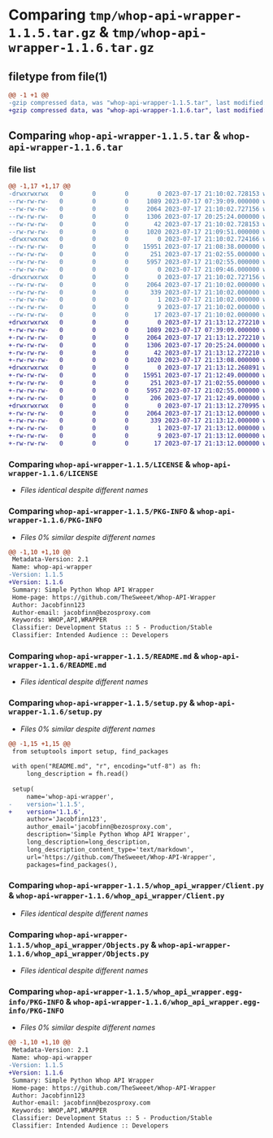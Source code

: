 # Comparing `tmp/whop-api-wrapper-1.1.5.tar.gz` & `tmp/whop-api-wrapper-1.1.6.tar.gz`

## filetype from file(1)

```diff
@@ -1 +1 @@
-gzip compressed data, was "whop-api-wrapper-1.1.5.tar", last modified: Mon Jul 17 21:10:02 2023, max compression
+gzip compressed data, was "whop-api-wrapper-1.1.6.tar", last modified: Mon Jul 17 21:13:12 2023, max compression
```

## Comparing `whop-api-wrapper-1.1.5.tar` & `whop-api-wrapper-1.1.6.tar`

### file list

```diff
@@ -1,17 +1,17 @@
-drwxrwxrwx   0        0        0        0 2023-07-17 21:10:02.728153 whop-api-wrapper-1.1.5/
--rw-rw-rw-   0        0        0     1089 2023-07-17 07:39:09.000000 whop-api-wrapper-1.1.5/LICENSE
--rw-rw-rw-   0        0        0     2064 2023-07-17 21:10:02.727156 whop-api-wrapper-1.1.5/PKG-INFO
--rw-rw-rw-   0        0        0     1306 2023-07-17 20:25:24.000000 whop-api-wrapper-1.1.5/README.md
--rw-rw-rw-   0        0        0       42 2023-07-17 21:10:02.728153 whop-api-wrapper-1.1.5/setup.cfg
--rw-rw-rw-   0        0        0     1020 2023-07-17 21:09:51.000000 whop-api-wrapper-1.1.5/setup.py
-drwxrwxrwx   0        0        0        0 2023-07-17 21:10:02.724166 whop-api-wrapper-1.1.5/whop_api_wrapper/
--rw-rw-rw-   0        0        0    15951 2023-07-17 21:08:38.000000 whop-api-wrapper-1.1.5/whop_api_wrapper/Client.py
--rw-rw-rw-   0        0        0      251 2023-07-17 21:02:55.000000 whop-api-wrapper-1.1.5/whop_api_wrapper/Endpoints.py
--rw-rw-rw-   0        0        0     5957 2023-07-17 21:02:55.000000 whop-api-wrapper-1.1.5/whop_api_wrapper/Objects.py
--rw-rw-rw-   0        0        0        0 2023-07-17 21:09:46.000000 whop-api-wrapper-1.1.5/whop_api_wrapper/__init__.py
-drwxrwxrwx   0        0        0        0 2023-07-17 21:10:02.727156 whop-api-wrapper-1.1.5/whop_api_wrapper.egg-info/
--rw-rw-rw-   0        0        0     2064 2023-07-17 21:10:02.000000 whop-api-wrapper-1.1.5/whop_api_wrapper.egg-info/PKG-INFO
--rw-rw-rw-   0        0        0      339 2023-07-17 21:10:02.000000 whop-api-wrapper-1.1.5/whop_api_wrapper.egg-info/SOURCES.txt
--rw-rw-rw-   0        0        0        1 2023-07-17 21:10:02.000000 whop-api-wrapper-1.1.5/whop_api_wrapper.egg-info/dependency_links.txt
--rw-rw-rw-   0        0        0        9 2023-07-17 21:10:02.000000 whop-api-wrapper-1.1.5/whop_api_wrapper.egg-info/requires.txt
--rw-rw-rw-   0        0        0       17 2023-07-17 21:10:02.000000 whop-api-wrapper-1.1.5/whop_api_wrapper.egg-info/top_level.txt
+drwxrwxrwx   0        0        0        0 2023-07-17 21:13:12.272210 whop-api-wrapper-1.1.6/
+-rw-rw-rw-   0        0        0     1089 2023-07-17 07:39:09.000000 whop-api-wrapper-1.1.6/LICENSE
+-rw-rw-rw-   0        0        0     2064 2023-07-17 21:13:12.272210 whop-api-wrapper-1.1.6/PKG-INFO
+-rw-rw-rw-   0        0        0     1306 2023-07-17 20:25:24.000000 whop-api-wrapper-1.1.6/README.md
+-rw-rw-rw-   0        0        0       42 2023-07-17 21:13:12.272210 whop-api-wrapper-1.1.6/setup.cfg
+-rw-rw-rw-   0        0        0     1020 2023-07-17 21:13:08.000000 whop-api-wrapper-1.1.6/setup.py
+drwxrwxrwx   0        0        0        0 2023-07-17 21:13:12.260891 whop-api-wrapper-1.1.6/whop_api_wrapper/
+-rw-rw-rw-   0        0        0    15951 2023-07-17 21:12:49.000000 whop-api-wrapper-1.1.6/whop_api_wrapper/Client.py
+-rw-rw-rw-   0        0        0      251 2023-07-17 21:02:55.000000 whop-api-wrapper-1.1.6/whop_api_wrapper/Endpoints.py
+-rw-rw-rw-   0        0        0     5957 2023-07-17 21:02:55.000000 whop-api-wrapper-1.1.6/whop_api_wrapper/Objects.py
+-rw-rw-rw-   0        0        0      206 2023-07-17 21:12:49.000000 whop-api-wrapper-1.1.6/whop_api_wrapper/__init__.py
+drwxrwxrwx   0        0        0        0 2023-07-17 21:13:12.270995 whop-api-wrapper-1.1.6/whop_api_wrapper.egg-info/
+-rw-rw-rw-   0        0        0     2064 2023-07-17 21:13:12.000000 whop-api-wrapper-1.1.6/whop_api_wrapper.egg-info/PKG-INFO
+-rw-rw-rw-   0        0        0      339 2023-07-17 21:13:12.000000 whop-api-wrapper-1.1.6/whop_api_wrapper.egg-info/SOURCES.txt
+-rw-rw-rw-   0        0        0        1 2023-07-17 21:13:12.000000 whop-api-wrapper-1.1.6/whop_api_wrapper.egg-info/dependency_links.txt
+-rw-rw-rw-   0        0        0        9 2023-07-17 21:13:12.000000 whop-api-wrapper-1.1.6/whop_api_wrapper.egg-info/requires.txt
+-rw-rw-rw-   0        0        0       17 2023-07-17 21:13:12.000000 whop-api-wrapper-1.1.6/whop_api_wrapper.egg-info/top_level.txt
```

### Comparing `whop-api-wrapper-1.1.5/LICENSE` & `whop-api-wrapper-1.1.6/LICENSE`

 * *Files identical despite different names*

### Comparing `whop-api-wrapper-1.1.5/PKG-INFO` & `whop-api-wrapper-1.1.6/PKG-INFO`

 * *Files 0% similar despite different names*

```diff
@@ -1,10 +1,10 @@
 Metadata-Version: 2.1
 Name: whop-api-wrapper
-Version: 1.1.5
+Version: 1.1.6
 Summary: Simple Python Whop API Wrapper
 Home-page: https://github.com/TheSweeet/Whop-API-Wrapper
 Author: Jacobfinn123
 Author-email: jacobfinn@bezosproxy.com
 Keywords: WHOP,API,WRAPPER
 Classifier: Development Status :: 5 - Production/Stable
 Classifier: Intended Audience :: Developers
```

### Comparing `whop-api-wrapper-1.1.5/README.md` & `whop-api-wrapper-1.1.6/README.md`

 * *Files identical despite different names*

### Comparing `whop-api-wrapper-1.1.5/setup.py` & `whop-api-wrapper-1.1.6/setup.py`

 * *Files 0% similar despite different names*

```diff
@@ -1,15 +1,15 @@
 from setuptools import setup, find_packages
 
 with open("README.md", "r", encoding="utf-8") as fh:
     long_description = fh.read()
 
 setup(
     name='whop-api-wrapper',
-    version='1.1.5',
+    version='1.1.6',
     author='Jacobfinn123',
     author_email='jacobfinn@bezosproxy.com',
     description='Simple Python Whop API Wrapper',
     long_description=long_description,
     long_description_content_type='text/markdown',
     url='https://github.com/TheSweeet/Whop-API-Wrapper',
     packages=find_packages(),
```

### Comparing `whop-api-wrapper-1.1.5/whop_api_wrapper/Client.py` & `whop-api-wrapper-1.1.6/whop_api_wrapper/Client.py`

 * *Files identical despite different names*

### Comparing `whop-api-wrapper-1.1.5/whop_api_wrapper/Objects.py` & `whop-api-wrapper-1.1.6/whop_api_wrapper/Objects.py`

 * *Files identical despite different names*

### Comparing `whop-api-wrapper-1.1.5/whop_api_wrapper.egg-info/PKG-INFO` & `whop-api-wrapper-1.1.6/whop_api_wrapper.egg-info/PKG-INFO`

 * *Files 0% similar despite different names*

```diff
@@ -1,10 +1,10 @@
 Metadata-Version: 2.1
 Name: whop-api-wrapper
-Version: 1.1.5
+Version: 1.1.6
 Summary: Simple Python Whop API Wrapper
 Home-page: https://github.com/TheSweeet/Whop-API-Wrapper
 Author: Jacobfinn123
 Author-email: jacobfinn@bezosproxy.com
 Keywords: WHOP,API,WRAPPER
 Classifier: Development Status :: 5 - Production/Stable
 Classifier: Intended Audience :: Developers
```

